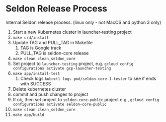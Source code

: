 # Seldon Release Process

Internal Seldon release process. (linux only - not MacOS and python 3 only)
 1. Start a new Kubernetes cluster in launcher-testing project
 1. ```make crd/install```
 1. Update TAG and PULL_TAG in Makefile
    1. TAG is Google track
    1. PULL_TAG is seldon-core release
 1. ```make clean clean_seldon_core```
 1. Set project to `launcher-testing` project, e.g. ```gcloud config configurations activate gcp-launcher-testing``` 
 1. ```make app/install-test```
    1. Check logs `kubectl logs pod/seldon-core-1-tester` to see if ends with SUCCESS
 1. Delete kubernetes cluster
 1. commit and push changes to project
 1. If ok, then set project to `seldon-core-public` project e.g., ```gcloud config configurations activate seldon-core-public```
 1. ```make clean clean_seldon_core``` 
 1. ```make app/build```